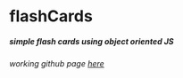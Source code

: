 # flashCards
##### simple flash cards using object oriented JS
###### working github page [here](https://ktmdeveloper.github.io/flashCards/index.html)
